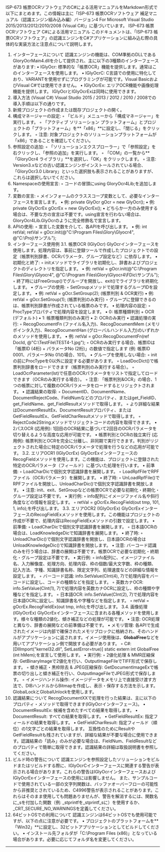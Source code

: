 ISP-673 帳票OCRソフトウェアのC#による活用マニュアルをMarkdown形式で以下にまとめます。この情報は主に「ISP-673 帳票OCRソフトウェア 補足マニュアル（認識エンジン組み込み編）バージョン4 For Microsoft Visual Studio 2015/2013/2012/2010/2008 (Visual C#)」に基づいています。
ISP-673 帳票OCRソフトウェア C#による活用マニュアル
このドキュメントは、「ISP-673 帳票OCRソフトウェア」の認識エンジンをC#アプリケーションに組み込む際の具体的な実装方法と注意点について説明します。
1. インターフェースについて
認識エンジンの機能は、COM準拠のDLLであるGloryOcrMain4.dllを介して提供され、主に以下の3種類のインターフェースがあります:
• IGlyOcr: 標準的な「帳票OCR」機能を提供します。通常はこのインターフェースを使用します。
• IGlyOcrC: C言語での使用に特化しており、VARIANTを使用せずにプログラミングが可能です。Visual BasicおよびVisual C#では使用できません。
• IGlyOcrEx: エリアOCR機能や画像処理機能を提供します。
IGlyOcrとIGlyOcrExは同時に使用できます。
2. 導入方法 (Visual C#)
Visual Studio 2015 / 2013 / 2012 / 2010 / 2008での導入手順は以下の通りです。
1. 新規プロジェクトの作成または既存プロジェクトの開く。
2. 構成マネージャーの設定:
    ◦ 「ビルド」メニューから「構成マネージャー」を実行します。
    ◦ 「アクティブ ソリューション プラットフォーム」とプロジェクトの「プラットフォーム」を**「x86」**に設定し、「閉じる」をクリックします。
    ◦ 注意: 対象プロジェクトのソリューションプラットフォームが「x86」であることを確認してください。
3. 参照設定の追加:
    ◦ 「ソリューションエクスプローラー」で「参照設定」を右クリックし、「参照の追加」を実行します。
    ◦ 「COM」の一覧から**「GloryOcr4 ライブラリ」**を選択し、「OK」をクリックします。
    ◦ 注意: Version3.xなどの古い認識エンジンがインストールされている場合、「GloryOcr3.0 Library」といった選択肢も表示されることがありますが、これらは選択しないでください。
4. Namespaceの使用宣言:
    ◦ コードの冒頭にusing GloryOcr4Lib;を追加します。
5. 変数の宣言:
    ◦ メインフォームのクラススコープ変数として、必要なインターフェースを宣言します。
        ▪ 例: private GlyOcr gOcr = new GlyOcr();
        ▪ 例: private GlyOcrEx gOcrEx = new GlyOcrEx();
        ▪ どちらか一方のみ使用する場合は、不要な方の宣言は不要です。using宣言を行わない場合は、GloryOcr4Lib.GlyOcrのように完全修飾名で宣言します。
6. APIの使用:
    ◦ 宣言した変数を介して、各APIを呼び出します。
        ▪ 例: int retVal; retVal = gOcr.init(@"C:\Program Files\Glory\Glyocr4", @"C:\Proj\サンプル");
3. インターフェース使用例
3.1. 帳票OCR (IGlyOcr)
GlyOcrインターフェースを使用します。処理内容は、事前に登録ツールで作成したプロジェクトでの設定（帳票判別辞書、OCRパラメータ、グループ設定など）に依存します。
• 初期化と終了:
    ◦ initメソッドでライブラリを初期化し、辞書およびプロジェクトのディレクトリを指定します。
        ▪ 例: retVal = gOcr.init(@"C:\Program Files\Glory\Glyocr4", @"C:\Program Files\Glory\Glyocr4\FDic\サンプル");
    ◦ 終了時にはFreeGroup()でグループを開放し、exit()でライブラリを終期化します。
• グループの使用:
    ◦ SetGroupメソッドで処理するグループIDを設定します。
        ▪ 例: retVal = gOcr.SetGroup(2); (帳票判別 & OCR実行)
        ▪ 例: retVal = gOcr.SetGroup(1); (帳票判別のみ実行)
    ◦ グループに登録できるのは、帳票判別辞書が作成されている帳票のみです。
• 処理内容の設定:
    ◦ ProcTypeプロパティで処理内容を設定します。
        ▪ 0: 帳票種類判別 + OCR (デフォルト)
        ▪ 1: 帳票種類判別のみ実行
        ▪ 2: OCRのみ実行
• 認識処理の実行:
    ◦ RecogDocumentFn (ファイル名入力)、RecogDocumentMem (メモリポインタ入力)、RecogDocumentHan (グローバルハンドル入力)のいずれかのメソッドを使用します。
        ▪ 例: retVal = gOcr.RecogDocumentFn(ref DocId, @"C:\TestFile\TEST4-1.jpg");
    ◦ OCRのみ実行する場合、帳票IDは「帳票ID (4桁) + パラメータNo (2桁)」の数値で指定します (例: 帳票ID 0001、パラメータNo 01の場合、101)。
• グループを使用しない場合:
    ◦ initの前にProcTypeを0以外に設定する必要があります。
    ◦ LoadDocDict()で帳票判別辞書をロードできます（帳票判別のみ実行する場合）。
    ◦ LoadOcrParameter(lst)で任意のOCRパラメータをリストで指定してロードできます（OCRのみ実行する場合）。
    ◦ 注意: 「帳票判別&OCR」の場合、1つの帳票に対して複数のOCRパラメータをロードするとリジェクトされます。
• 認識結果の取得:
    ◦ DocumentID、DocumentName、DocumentRejectCode、FieldNumなどのプロパティ、またはget_FieldID、get_FieldName、get_FieldResultメソッドで取得します。
    ◦ より詳細な結果はDocumentResultEx、DocumentResultプロパティ、またはGetFieldResultEx、GetFieldCharResultメソッドで取得します。
    ◦ RejectCode2Stringメソッドでリジェクトコードの内容を取得できます。
• 2パスOCR (応用例): 1回目のOCR結果に基づいて2回目のOCRパラメータを切り替えるような高度な応用が可能です。
• 帳票判別とOCRの独立実行 (応用例): 帳票判別とOCRを完全に分離し、非同期で実行できます。判別がリジェクトされた場合に特定のOCRパラメータで処理を行うなどの応用が可能です。
3.2. エリアOCR1 (IGlyOcrEx)
GlyOcrExインターフェースのRecogFieldメソッドを使用します。この機能は、プロジェクトに登録された特定のOCRパラメータ（フィールド）に基づいた処理を行います。
• 前準備:
    ◦ LoadCharDicで個別文字認識辞書を展開します。
    ◦ LoadRpfFileでRPFファイル（OCRパラメータ）を展開します。
• 終了時:
    ◦ UnLoadRpfFile()でRPFファイルを開放し、UnloadCharDic()で個別文字認識辞書を開放します。
• 注意: init、exit、SetGroupなどの帳票OCRで必要な初期化・終期化・グループ設定は不要です。
• 実行例:
    ◦ info配列にイメージファイル名や斜行角度などの情報を設定します。
    ◦ retVal = gOcrEx.RecogField(out tmp, 101, 1, info);を呼び出します。
3.3. エリアOCR2 (IGlyOcrEx)
GlyOcrExインターフェースのRecogFieldExメソッドを使用します。この機能はプロジェクトの作成が不要で、処理内容はRecogFieldExメソッドの引数で設定します。
• 前準備:
    ◦ LoadCharDicで個別文字認識辞書を展開します。
    ◦ 日本語OCRの場合は、LoadKnowledgeDicで知識辞書を展開します。
• 終了時:
    ◦ UnloadCharDic()で個別文字認識辞書を開放し、日本語OCRの場合はUnloadKnowledgeDic()で知識辞書を開放します。
• 注意: バーコード認識のみを行う場合は、辞書の展開は不要です。帳票OCRで必要な初期化・終期化・グループ設定は不要です。
• 実行例:
    ◦ info配列に、イメージファイル名、入力解像度、処理方向、処理内容、枠の個数/最大文字数、枠の種類、記入方法、字種、知識辞書名称、限定文字列、処理速度などの詳細な情報を設定します。
    ◦ バーコード認識: info.SetValue(CInt(4), 7)で処理内容をバーコードに設定し、コードの種類などを指定します。
    ◦ 英数カナOCR: info.SetValue(CInt(1), 7)で処理内容を英数カナOCRに設定し、枠の種類や字種などを指定します。
    ◦ 日本語OCR: info.SetValue(CInt(2), 7)で処理内容を日本語OCRに設定し、知識辞書名や字種などを指定します。
    ◦ retVal = gOcrEx.RecogFieldEx(out tmp, info);を呼び出します。
3.4. 画像処理 (IGlyOcrEx)
GlyOcrExインターフェースに含まれる各種メソッドを使用します。様々な種類の2値化、傾き補正などの処理が可能です。
• 注意: OCR処理と異なり、辞書の展開などの前準備は不要です。
• メモリ管理: 各APIで生成されたイメージは内部で確保されたメモリブロックに格納され、そのハンドルがアプリケーションに返されます。イメージ使用後は、**GlobalFree**などを用いてアプリケーション側で開放する必要があります。
    ◦ C#: [DllImport("kernel32.dll", SetLastError=true)] static extern int GlobalFree (int hMem);を宣言して使用します。
• 実行例:
    ◦ 2値化処理 & MMR圧縮保存: GetBinaryImageで2値化を行い、OutputImageFileでTIFF形式で保存します。
    ◦ 傾き補正・黒枠除去 & JPEG圧縮保存: GetDocumentImageExで帳票の切り出しと傾き補正を行い、OutputImageFileでJPEG形式で保存します。
    ◦ イメージハンドル操作: イメージデータをメモリ上で直接受け渡す方法で、DIBハンドルからBitmapを作成し、表示・保存する方法を示します。GlobalLockとGlobalUnlockを使用します。
4. 認識結果について
RecogDocumentXXで処理を行った結果は、主に以下のプロパティ・メソッドで取得できます(IGlyOcrインターフェース)。
• DocumentResultEx: 候補を含めたすべての結果を取得します。
• DocumentResult: すべての結果を取得します。
• GetFieldResultEx: 指定フィールドの結果を取得します。
• GetFieldCharResult: 指定フィールド（順位）の1文字ごとの結果を取得します。
互換性のためにResultやGetFieldResultも残されていますが、詳細な結果が不要な場合に使用できます。認識結果の「読み」のみが必要な場合は、FieldNum、FieldResultなどのプロパティで簡単に取得できます。認識結果の詳細は取扱説明書を参照してください。
5. ビルド時の警告について
認識エンジンを参照設定したソリューションをビルドまたはリビルドする際に、IGlyOcrCインターフェースに関連する警告が表示される場合があります。これらの警告はIGlyOcrインターフェースおよびIGlyOcrExインターフェースの使用には影響しません。
また、サンプルコードで使用されている一部の文字列関数は、バッファオーバーフローの可能性から非推奨とされているため、C4996警告が表示されることがあります。これらはそのまま使用しても問題ありませんが、警告を解消するには、関数名に_sを付加した関数（例: _stprintfを_stprintf_sに）を使用するか、_CRT_SECURE_NO_WARNINGSを定義してください。
6. 64ビットOSでの利用について
認識エンジンは64ビットOSでも使用可能ですが、以下の点に注意が必要です。
• プロジェクトのプラットフォームを**「Win32」**に設定し、32ビットアプリケーションとしてビルドしてください。
• インストール先フォルダが「C:\Program Files (x86)」となっている場合があります。必要に応じてフォルダ名を変更してください。
--------------------------------------------------------------------------------